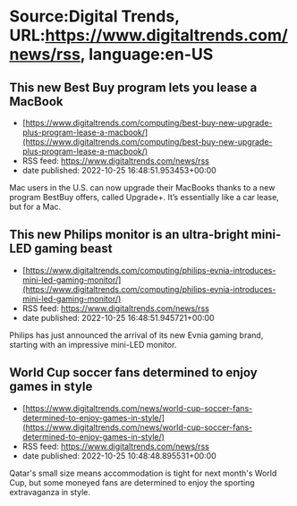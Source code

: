 # Source:Digital Trends, URL:https://www.digitaltrends.com/news/rss, language:en-US

## This new Best Buy program lets you lease a MacBook
 - [https://www.digitaltrends.com/computing/best-buy-new-upgrade-plus-program-lease-a-macbook/](https://www.digitaltrends.com/computing/best-buy-new-upgrade-plus-program-lease-a-macbook/)
 - RSS feed: https://www.digitaltrends.com/news/rss
 - date published: 2022-10-25 16:48:51.953453+00:00

Mac users in the U.S. can now upgrade their MacBooks thanks to a new program BestBuy offers, called Upgrade+. It’s essentially like a car lease, but for a Mac.

## This new Philips monitor is an ultra-bright mini-LED gaming beast
 - [https://www.digitaltrends.com/computing/philips-evnia-introduces-mini-led-gaming-monitor/](https://www.digitaltrends.com/computing/philips-evnia-introduces-mini-led-gaming-monitor/)
 - RSS feed: https://www.digitaltrends.com/news/rss
 - date published: 2022-10-25 16:48:51.945721+00:00

Philips has just announced the arrival of its new Evnia gaming brand, starting with an impressive mini-LED monitor.

## World Cup soccer fans determined to enjoy games in style
 - [https://www.digitaltrends.com/news/world-cup-soccer-fans-determined-to-enjoy-games-in-style/](https://www.digitaltrends.com/news/world-cup-soccer-fans-determined-to-enjoy-games-in-style/)
 - RSS feed: https://www.digitaltrends.com/news/rss
 - date published: 2022-10-25 10:48:48.895531+00:00

Qatar's small size means accommodation is tight for next month's World Cup, but some moneyed fans are determined to enjoy the sporting extravaganza in style.

